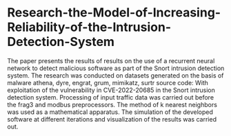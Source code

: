 # Research-the-Model-of-Increasing-Reliability-of-the-Intrusion-Detection-System
The paper presents the results of results on the use of a recurrent neural network to detect malicious software as part of the Snort intrusion detection system.
The research was conducted on datasets generated on the basis of malware athena, dyre, engrat, grum, mimikatz, surtr source code: With exploitation of the vulnerability in CVE-2022-20685 in the Snort intrusion detection system. Processing of input traffic data was carried out before the frag3 and modbus preprocessors. The method of k nearest neighbors was used as a mathematical apparatus. The simulation of the developed software at different iterations and visualization of the results was carried out.
